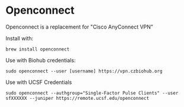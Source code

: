 # Openconnect

Openconnect is a replacement for "Cisco AnyConnect VPN"

Install with:

```
brew install openconnect
```

Use with Biohub credentials:


```
sudo openconnect --user [username] https://vpn.czbiohub.org
```

Use with UCSF Credentials

```
sudo openconnect --authgroup="Single-Factor Pulse Clients" --user sfXXXXXX --juniper https://remote.ucsf.edu/openconnect
```



